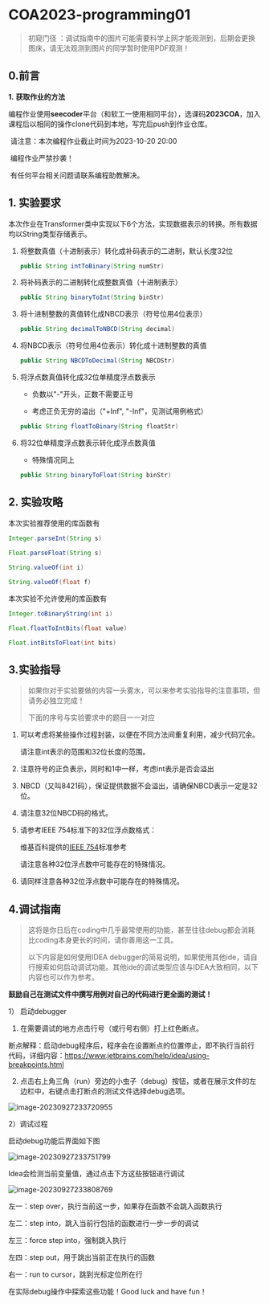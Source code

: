 # **COA2023-programming01**

> 初窥门径 ：调试指南中的图片可能需要科学上网才能观测到，后期会更换图床，请无法观测到图片的同学暂时使用PDF观测！

## 0.前言

**1.** **获取作业的方法**

​	编程作业使用**seecoder**平台（和软工一使用相同平台），选课码**2023COA**，加入课程后以相同的操作clone代码到本地，写完后push到作业仓库。

​	请注意：本次编程作业截止时间为2023-10-20 20:00

​	编程作业严禁抄袭！

​	有任何平台相关问题请联系编程助教解决。

## **1.** **实验要求**

​	本次作业在Transformer类中实现以下6个方法，实现数据表示的转换。所有数据均以String类型存储表示。

1. 将整数真值（十进制表示）转化成补码表示的二进制，默认长度32位

   ```java
   public String intToBinary(String numStr)
   ```

2. 将补码表示的二进制转化成整数真值（十进制表示）

   ```java
   public String binaryToInt(String binStr)
   ```

3. 将十进制整数的真值转化成NBCD表示（符号位用4位表示）

   ```java
   public String decimalToNBCD(String decimal)
   ```

4. 将NBCD表示（符号位用4位表示）转化成十进制整数的真值

   ```java
   public String NBCDToDecimal(String NBCDStr)
   ```

5. 将浮点数真值转化成32位单精度浮点数表示

   * 负数以"-"开头，正数不需要正号

   * 考虑正负无穷的溢出（"+Inf", "-Inf"，见测试用例格式）

   ```java
   public String floatToBinary(String floatStr)
   ```

6. 将32位单精度浮点数表示转化成浮点数真值

   * 特殊情况同上

   ```java
   public String binaryToFloat(String binStr)
   ```

## **2.** **实验攻略**

本次实验推荐使用的库函数有

```java
Integer.parseInt(String s)
  
Float.parseFloat(String s)

String.valueOf(int i)

String.valueOf(float f)
```

本次实验不允许使用的库函数有

```java
Integer.toBinaryString(int i)

Float.floatToIntBits(float value)

Float.intBitsToFloat(int bits)
```

## 3.实验指导

> 如果你对于实验要做的内容一头雾水，可以来参考实验指导的注意事项，但请务必独立完成！
>
> 下面的序号与实验要求中的题目一一对应

1. 可以考虑将某些操作过程封装，以便在不同方法间重复利用，减少代码冗余。

   请注意int表示的范围和32位长度的范围。

2. 注意符号的正负表示，同时和1中一样，考虑int表示是否会溢出
3. NBCD（又叫8421码），保证提供数据不会溢出，请确保NBCD表示一定是32位。
4. 请注意32位NBCD码的格式。

5. 请参考IEEE 754标准下的32位浮点数格式：

   维基百科提供的[IEEE 754](https://zh.wikipedia.org/zh-hans/IEEE_754)标准参考

   请注意各种32位浮点数中可能存在的特殊情况。

6. 请同样注意各种32位浮点数中可能存在的特殊情况。

## 4.调试指南

> 这将是你日后在coding中几乎最常使用的功能，甚至往往debug都会消耗比coding本身更长的时间，请你善用这一工具。
>
> 以下内容是如何使用IDEA debugger的简易说明，如果使用其他ide，请自行搜索如何启动调试功能。其他ide的调试类型应该与IDEA大致相同，以下内容也可以作为参考。

**鼓励自己在测试文件中撰写用例对自己的代码进行更全面的测试！**

1） 启动debugger

1. 在需要调试的地方点击行号（或行号右侧）打上红色断点。

  断点解释：启动debug程序后，程序会在设置断点的位置停止，即不执行当前行代码，详细内容：https://www.jetbrains.com/help/idea/using-breakpoints.html

2. 点击右上角三角（run）旁边的小虫子（debug）按钮，或者在展示文件的左边栏中，右键点击打断点的测试文件选择debug选项。

![image-20230927233720955](https://s2.loli.net/2023/09/27/iczaVFhyjbQHPuI.png)

2）调试过程

启动debug功能后界面如下图

![image-20230927233751799](https://s2.loli.net/2023/09/27/YrumbsaE5IS4ehN.png)

Idea会检测当前变量值，通过点击下方这些按钮进行调试

![image-20230927233808769](https://s2.loli.net/2023/09/27/9QnLJAzEagm785s.png)

左一：step over，执行当前这一步，如果存在函数不会跳入函数执行

左二：step into，跳入当前行包括的函数进行一步一步的调试

左三：force step into，强制跳入执行

左四：step out，用于跳出当前正在执行的函数

右一：run to cursor，跳到光标定位所在行 

在实际debug操作中探索这些功能！Good luck and have fun！
